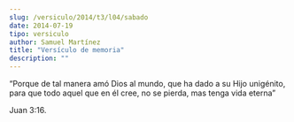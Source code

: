```yaml
---
slug: /versiculo/2014/t3/l04/sabado
date: 2014-07-19
tipo: versiculo
author: Samuel Martínez
title: "Versículo de memoria"
description: ""
---
```


“Porque de tal manera amó Dios al mundo, que ha dado a su Hijo unigénito, para que todo aquel que en él cree, no se pierda, mas tenga vida eterna”

Juan 3:16.
